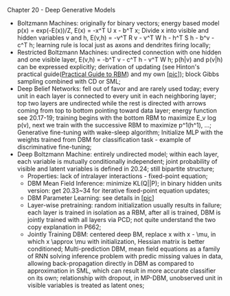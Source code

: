Chapter 20 - Deep Generative Models
- Boltzmann Machines: originally for binary vectors; energy based model p(x) = exp(-E(x))/Z, E(x) = -x^T U x - b^T x; Divide x into visible and hidden variables v and h, E(v,h) = -v^T R v - v^T W h - h^T S h - b^v - c^T h; learning rule is local just as axons and dendrites firing locally;
- Restricted Boltzmann Machines: undirected connection with one hidden and one visible layer, E(v,h) = -b^T v - c^T h - v^T W h; p(h|v) and p(v|h) can be expressed explicitly; derivation of updating (see Hinton's practical guide([Practical Guide to RBM](http://www.cs.toronto.edu/~hinton/absps/guideTR.pdf)) and my own [[pic](https://github.com/yufengm/Papers/edit/master/reviews/rbm_update_derivation.jpg)]); block Gibbs sampling combined with CD or SML;
- Deep Belief Networks: fell out of favor and are rarely used today; every unit in each layer is connected to every unit in each neighboring layer; top two layers are undirected while the rest is directed with arrows coming from top to bottom pointing toward data layer; energy function see 20.17-19; training begins with the bottom RBM to maximize E_v log p(v), next we train with the successive RBM to maximize p^1(h^1), ...; Generative fine-tuning with wake-sleep algorithm; Initialize MLP with the weights trained from DBM for classification task - example of discriminative fine-tuning;
- Deep Boltzmann Machine: entirely undirected model; within each layer, each variable is mutually conditionally independent; joint probability of visible and latent variables is defined in 20.24; still bipartite structure;
  - Properties: lack of intralayer interactions - fixed-point equation;
  - DBM Mean Field Inference: minimize KL(Q||P); in binary hidden units version: get 20.33~34 for iterative fixed-point equation updates;
  - DBM Parameter Learning: see details in [[pic](https://github.com/yufengm/Papers/edit/master/reviews/dbm_training_update_derivation.jpg)]
  - Layer-wise pretraining: random initialization usually results in failure; each layer is trained in isolation as a RBM, after all is trained, DBM is jointly trained with all layers via PCD; not quite understand the two copy explanation in P662;
  - Jointly Training DBM: centered deep BM, replace x with x - \mu, in which x \approx \mu with initialization, Hessian matrix is better conditioned; Multi-prediction DBM, mean field equations as a family of RNN solving inference problem with predic missing values in data, allowing back-propagation directly in DBM as compared to approximation in SML, which can result in more accurate classifier on its own; relationship with dropout, in MP-DBM, unobserved unit in visible variables is treated as latent ones;
